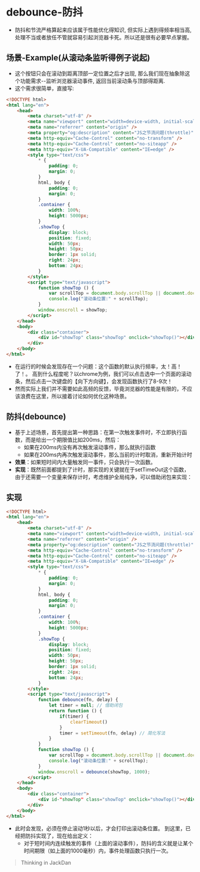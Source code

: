 # debounce-防抖

- 防抖和节流严格算起来应该属于性能优化得知识, 但实际上遇到得频率相当高, 处理不当或者放任不管就容易引起浏览器卡死。所以还是很有必要早点掌握。

## 场景-Example(从滚动条监听得例子说起)
- 这个按钮只会在滚动到距离顶部一定位置之后才出现, 那么我们现在抽象除这个功能需求--监听浏览器滚动事件, 返回当前滚动条与顶部得距离.
- 这个需求很简单，直接写:

``` html
<!DOCTYPE html>
<html lang="en">
    <head>
        <meta charset="utf-8" />
        <meta name="viewport" content="width=device-width, initial-scale=1.0" />
        <meta name="referrer" content="origin" />
        <meta property="og:description" content="JS之节流问题(throttle)" />
        <meta http-equiv="Cache-Control" content="no-transform" />
        <meta http-equiv="Cache-Control" content="no-siteapp" />
        <meta http-equiv="X-UA-Compatible" content="IE=edge" />
        <style type="text/css"> 
            * {
                padding: 0;
                margin: 0;
            }
            html, body {
                padding: 0;
                margin: 0;
            }
            .container {
                width: 100%;
                height: 5000px;
            }
            .showTop {
                display: block;
                position: fixed;
                width: 50px;
                height: 50px;
                border: 1px solid;
                right: 24px;
                bottom: 24px;
            }
        </style> 
        <script type="text/javascript">
            function showTop () {
                var scrollTop = document.body.scrollTop || document.documentElement.scrollTop;
                console.log("滚动条位置:" + scrollTop);
            }
            window.onscroll = showTop;
        </script>
    </head>
    <body>
        <div class="container">
            <div id="showTop" class="showTop" onclick="showTop()"></div>
        </div>
    </body>
</html>
```

- 在运行的时候会发现存在一个问题：这个函数的默认执行频率，太！高！了！。 高到什么程度呢？以chrome为例，我们可以点击选中一个页面的滚动条，然后点击一次键盘的【向下方向键】，会发现函数执行了8-9次！
- 然而实际上我们并不需要如此高频的反馈，毕竟浏览器的性能是有限的，不应该浪费在这里，所以接着讨论如何优化这种场景。

## 防抖(debounce)
- 基于上述场景，首先提出第一种思路：在第一次触发事件时，不立即执行函数，而是给出一个期限值比如200ms，然后：
    - 如果在200ms内没有再次触发滚动事件，那么就执行函数
    - 如果在200ms内再次触发滚动事件，那么当前的计时取消，重新开始计时
- **效果**：如果短时间内大量触发同一事件，只会执行一次函数。
- **实现**：既然前面都提到了计时，那实现的关键就在于setTimeOut这个函数，由于还需要一个变量来保存计时，考虑维护全局纯净，可以借助闭包来实现：

## 实现

``` html
<!DOCTYPE html>
<html lang="en">
    <head>
        <meta charset="utf-8" />
        <meta name="viewport" content="width=device-width, initial-scale=1.0" />
        <meta name="referrer" content="origin" />
        <meta property="og:description" content="JS之节流问题(throttle)" />
        <meta http-equiv="Cache-Control" content="no-transform" />
        <meta http-equiv="Cache-Control" content="no-siteapp" />
        <meta http-equiv="X-UA-Compatible" content="IE=edge" />
        <style type="text/css"> 
            * {
                padding: 0;
                margin: 0;
            }
            html, body {
                padding: 0;
                margin: 0;
            }
            .container {
                width: 100%;
                height: 5000px;
            }
            .showTop {
                display: block;
                position: fixed;
                width: 50px;
                height: 50px;
                border: 1px solid;
                right: 24px;
                bottom: 24px;
            }
        </style> 
        <script type="text/javascript">
            function debounce(fn, delay) {
                let timer = null; // 借助闭包
                return function () {
                    if(timer) {
                        clearTimeout()
                    }
                    timer = setTimeout(fn, delay) // 简化写法
                } 
            }
            function showTop () {
                var scrollTop = document.body.scrollTop || document.documentElement.scrollTop;
                console.log("滚动条位置:" + scrollTop);
            }
            window.onscroll = debounce(showTop, 1000);
        </script>
    </head>
    <body>
        <div class="container">
            <div id-"showTop" class="showTop" onclick="showTop()"></div>
        </div>
    </body>
</html>
```
- 此时会发现，必须在停止滚动1秒以后，才会打印出滚动条位置。
到这里，已经把防抖实现了，现在给出定义：
    - 对于短时间内连续触发的事件（上面的滚动事件），防抖的含义就是让某个时间期限（如上面的1000毫秒）内，事件处理函数只执行一次。

> Thinking in JackDan